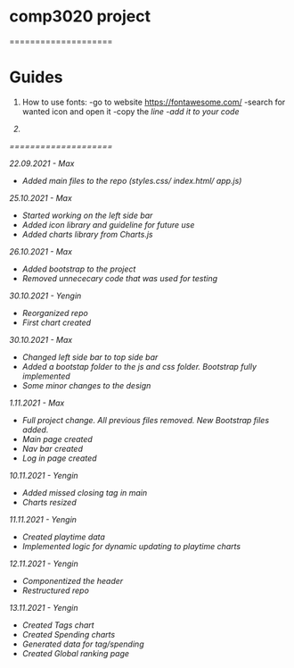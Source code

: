 # comp3020 project
====================

# Guides
1) How to use fonts:
-go to website https://fontawesome.com/
-search for wanted icon and open it
-copy the <i class...> line
-add it to your code

2)
====================


22.09.2021 - Max
- Added main files to the repo (styles.css/ index.html/ app.js)

25.10.2021 - Max
- Started working on the left side bar
- Added icon library and guideline for future use 
- Added charts library from Charts.js

26.10.2021 - Max
- Added bootstrap to the project
- Removed unnececary code that was used for testing 

30.10.2021 - Yengin
- Reorganized repo
- First chart created

30.10.2021 - Max
- Changed left side bar to top side bar
- Added a bootstap folder to the js and css folder. Bootstrap fully implemented
- Some minor changes to the design

1.11.2021 - Max
- Full project change. All previous files removed. New Bootstrap files added. 
- Main page created
- Nav bar created
- Log in page created

10.11.2021 - Yengin
- Added missed closing tag in main
- Charts resized

11.11.2021 - Yengin
- Created playtime data
- Implemented logic for dynamic updating to playtime charts

12.11.2021 - Yengin
- Componentized the header
- Restructured repo

13.11.2021 - Yengin
- Created Tags chart
- Created Spending charts
- Generated data for tag/spending
- Created Global ranking page